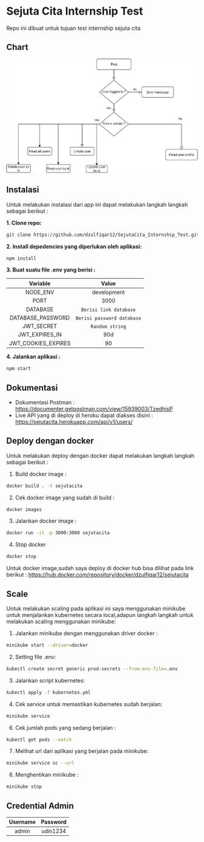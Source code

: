 # Sejuta Cita Internship Test
Repo ini dibuat untuk tujuan test internship sejuta cita

## Chart
![Chart](./readmeImage/sejutacita.png)
## Instalasi
Untuk melakukan instalasi dari app ini dapat melakukan langkah langkah sebagai berikut :

**1. Clone repo:**
```bash
git clone https://github.com/dzulfiqar12/SejutaCita_Internship_Test.git
```

**2. Install depedencies yang diperlukan oleh aplikasi:**
```bash
npm install
```

**3. Buat suatu file .env yang berisi :**

|       Variable      |            Value           |
|:-------------------:|:--------------------------:|
|       NODE_ENV      |         development        |
|         PORT        |            3000            |
|       DATABASE      |   `Berisi link database`   |
|  DATABASE_PASSWORD  | `Berisi password database` |
|      JWT_SECRET     |       `Random string`      |
|    JWT_EXPIRES_IN   |             90d            |
| JWT_COOKIES_EXPIRES |             90             |

**4. Jalankan aplikasi :**
```bash
npm start
```


## Dokumentasi
- Dokumentasi Postman : https://documenter.getpostman.com/view/15939003/TzedhjsP
- Live API yang di deploy di heroku dapat diakses disini : https://sejutacita.herokuapp.com/api/v1/users/

## Deploy dengan docker

Untuk melakukan deploy dengan docker dapat melakukan langkah langkah sebagai berikut :

1. Build docker image :
```bash
docker build . -t sejutacita
```

2. Cek docker image yang sudah di build :
```bash
docker images
```

3. Jalankan docker image :
```bash
docker run -it -p 3000:3000 sejutacita
```

4. Stop docker
```bash
docker stop
```

Untuk docker image,sudah saya deploy di docker hub bisa dilihat pada link berikut : https://hub.docker.com/repository/docker/dzulfiqar12/sejutacita

## Scale

Untuk melakukan scaling pada aplikasi ini saya menggunakan minikube untuk menjalankan kubernetes secara local,adapun langkah langkah untuk melakukan scaling menggunakan minikube:

1. Jalankan minikube dengan menggunakan driver docker :
```bash
minikube start --driver=docker
```
2. Setting file .env:
```bash
kubectl create secret generic prod-secrets --from-env-file=.env
```
3. Jalankan script kubernetes:
```bash
kubectl apply -f kubernetes.yml
```
4. Cek service untuk memastikan kubernetes sudah berjalan:
```bash
minikube service
```
6. Cek jumlah pods yang sedang berjalan :
```bash
kubectl get pods --watch
```
7. Melihat url dari aplikasi yang berjalan pada minikube:
```bash
minikube service sc --url
```
8. Menghentikan minikube :
```bash
minikube stop
```

## Credential Admin

| Username  | Password |
|:---------:|:--------:|
|   admin   | udin1234 |
